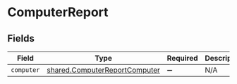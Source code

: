 # ComputerReport


## Fields

| Field                                                                                 | Type                                                                                  | Required                                                                              | Description                                                                           |
| ------------------------------------------------------------------------------------- | ------------------------------------------------------------------------------------- | ------------------------------------------------------------------------------------- | ------------------------------------------------------------------------------------- |
| `computer`                                                                            | [shared.ComputerReportComputer](../../../sdk/models/shared/computerreportcomputer.md) | :heavy_minus_sign:                                                                    | N/A                                                                                   |
